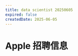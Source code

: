 ```yaml
---
title: data scientist 20250605
expired: false
createdDate: 2025-06-05
---
```


# Apple 招聘信息

<JobPostingTable job-posting-json-path="apple/data/data-scientist-20250605.json" />
